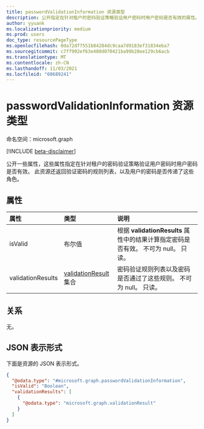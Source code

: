 ```yaml
---
title: passwordValidationInformation 资源类型
description: 公开指定在针对租户的密码验证策略验证用户密码时用户密码是否有效的属性。
author: yyuank
ms.localizationpriority: medium
ms.prod: users
doc_type: resourcePageType
ms.openlocfilehash: 0da72df7551b84284dc9caa7d9183ef31834eba7
ms.sourcegitcommit: c7ff992ef63e480d070421ba99b28ee129cb6acb
ms.translationtype: MT
ms.contentlocale: zh-CN
ms.lasthandoff: 11/03/2021
ms.locfileid: "60689241"
---
```

# <a name="passwordvalidationinformation-resource-type"></a>passwordValidationInformation 资源类型

命名空间：microsoft.graph

[!INCLUDE [beta-disclaimer](../../includes/beta-disclaimer.md)]

公开一些属性，这些属性指定在针对租户的密码验证策略验证用户密码时用户密码是否有效。 此资源还返回验证密码的规则列表，以及用户的密码是否传递了这些角色。


## <a name="properties"></a>属性
|属性|类型|说明|
|:---|:---|:---|
|isValid|布尔值| 根据 **validationResults** 属性中的结果计算指定密码是否有效。 不可为 null。 只读。 |
|validationResults|[validationResult](../resources/validationresult.md) 集合| 密码验证规则列表以及密码是否通过了这些规则。 不可为 null。 只读。 |

## <a name="relationships"></a>关系
无。

## <a name="json-representation"></a>JSON 表示形式
下面是资源的 JSON 表示形式。
<!-- {
  "blockType": "resource",
  "@odata.type": "microsoft.graph.passwordValidationInformation"
}
-->
``` json
{
  "@odata.type": "#microsoft.graph.passwordValidationInformation",
  "isValid": "Boolean",
  "validationResults": [
    {
      "@odata.type": "microsoft.graph.validationResult"
    }
  ]
}
```

